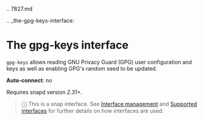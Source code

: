 .. 7827.md

.. _the-gpg-keys-interface:

# The gpg-keys interface

`gpg-keys` allows reading GNU Privacy Guard (GPG) user configuration and keys as well as enabling GPG's random seed to be updated.

**Auto-connect**: no

Requires snapd version _2.31+_.

> ⓘ  This is a snap interface. See [Interface management](/t/interface-management/6154) and [Supported interfaces](/t/supported-interfaces/7744) for further details on how interfaces are used.